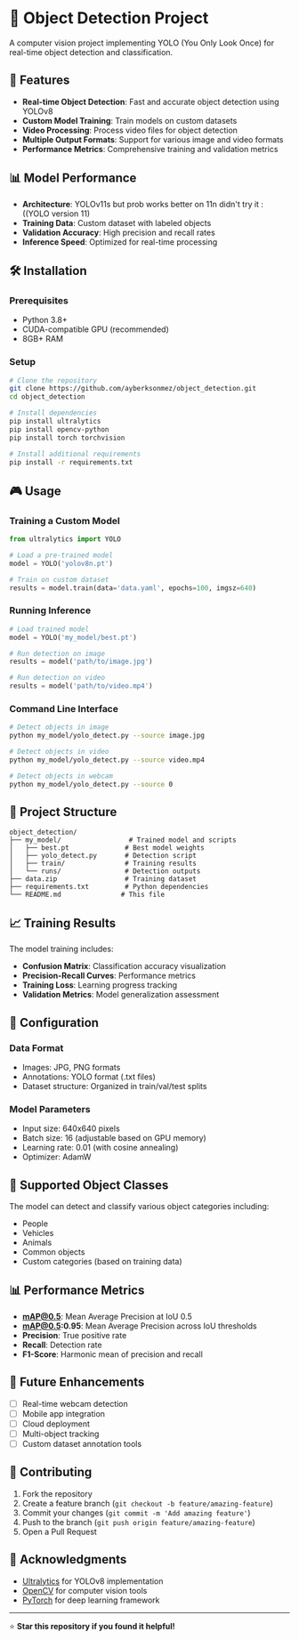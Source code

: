 # 🎯 Object Detection Project

A computer vision project implementing YOLO (You Only Look Once) for real-time object detection and classification.

## 🚀 Features

- **Real-time Object Detection**: Fast and accurate object detection using YOLOv8
- **Custom Model Training**: Train models on custom datasets
- **Video Processing**: Process video files for object detection
- **Multiple Output Formats**: Support for various image and video formats
- **Performance Metrics**: Comprehensive training and validation metrics

## 📊 Model Performance

- **Architecture**: YOLOv11s but prob works better on 11n didn't try it :((YOLO version 11)
- **Training Data**: Custom dataset with labeled objects
- **Validation Accuracy**: High precision and recall rates
- **Inference Speed**: Optimized for real-time processing

## 🛠️ Installation

### Prerequisites
- Python 3.8+
- CUDA-compatible GPU (recommended)
- 8GB+ RAM

### Setup
```bash
# Clone the repository
git clone https://github.com/ayberksonmez/object_detection.git
cd object_detection

# Install dependencies
pip install ultralytics
pip install opencv-python
pip install torch torchvision

# Install additional requirements
pip install -r requirements.txt
```

## 🎮 Usage

### Training a Custom Model
```python
from ultralytics import YOLO

# Load a pre-trained model
model = YOLO('yolov8n.pt')

# Train on custom dataset
results = model.train(data='data.yaml', epochs=100, imgsz=640)
```

### Running Inference
```python
# Load trained model
model = YOLO('my_model/best.pt')

# Run detection on image
results = model('path/to/image.jpg')

# Run detection on video
results = model('path/to/video.mp4')
```

### Command Line Interface
```bash
# Detect objects in image
python my_model/yolo_detect.py --source image.jpg

# Detect objects in video
python my_model/yolo_detect.py --source video.mp4

# Detect objects in webcam
python my_model/yolo_detect.py --source 0
```

## 📁 Project Structure

```
object_detection/
├── my_model/                 # Trained model and scripts
│   ├── best.pt              # Best model weights
│   ├── yolo_detect.py       # Detection script
│   ├── train/               # Training results
│   └── runs/                # Detection outputs
├── data.zip                 # Training dataset
├── requirements.txt         # Python dependencies
└── README.md               # This file
```

## 📈 Training Results

The model training includes:
- **Confusion Matrix**: Classification accuracy visualization
- **Precision-Recall Curves**: Performance metrics
- **Training Loss**: Learning progress tracking
- **Validation Metrics**: Model generalization assessment

## 🔧 Configuration

### Data Format
- Images: JPG, PNG formats
- Annotations: YOLO format (.txt files)
- Dataset structure: Organized in train/val/test splits

### Model Parameters
- Input size: 640x640 pixels
- Batch size: 16 (adjustable based on GPU memory)
- Learning rate: 0.01 (with cosine annealing)
- Optimizer: AdamW

## 🎯 Supported Object Classes

The model can detect and classify various object categories including:
- People
- Vehicles
- Animals
- Common objects
- Custom categories (based on training data)

## 📊 Performance Metrics

- **mAP@0.5**: Mean Average Precision at IoU 0.5
- **mAP@0.5:0.95**: Mean Average Precision across IoU thresholds
- **Precision**: True positive rate
- **Recall**: Detection rate
- **F1-Score**: Harmonic mean of precision and recall

## 🚀 Future Enhancements

- [ ] Real-time webcam detection
- [ ] Mobile app integration
- [ ] Cloud deployment
- [ ] Multi-object tracking
- [ ] Custom dataset annotation tools

## 🤝 Contributing

1. Fork the repository
2. Create a feature branch (`git checkout -b feature/amazing-feature`)
3. Commit your changes (`git commit -m 'Add amazing feature'`)
4. Push to the branch (`git push origin feature/amazing-feature`)
5. Open a Pull Request




## 🙏 Acknowledgments

- [Ultralytics](https://github.com/ultralytics/ultralytics) for YOLOv8 implementation
- [OpenCV](https://opencv.org/) for computer vision tools
- [PyTorch](https://pytorch.org/) for deep learning framework

---

⭐ **Star this repository if you found it helpful!**
